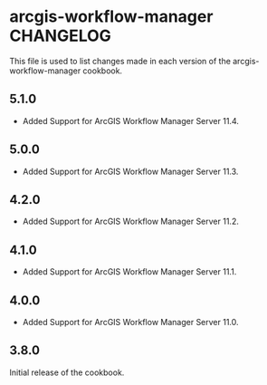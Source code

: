 # arcgis-workflow-manager CHANGELOG

This file is used to list changes made in each version of the arcgis-workflow-manager cookbook.

## 5.1.0

- Added Support for ArcGIS Workflow Manager Server 11.4.

## 5.0.0

- Added Support for ArcGIS Workflow Manager Server 11.3.

## 4.2.0

- Added Support for ArcGIS Workflow Manager Server 11.2.

## 4.1.0

- Added Support for ArcGIS Workflow Manager Server 11.1.

## 4.0.0

- Added Support for ArcGIS Workflow Manager Server 11.0.

## 3.8.0

Initial release of the cookbook.
